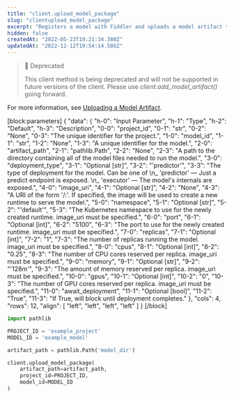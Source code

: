 ```yaml
---
title: "client.upload_model_package"
slug: "clientupload_model_package"
excerpt: "Registers a model with Fiddler and uploads a model artifact to be used for explainability and fairness capabilities."
hidden: false
createdAt: "2022-05-23T19:21:34.380Z"
updatedAt: "2022-12-12T19:54:14.586Z"
---
```

> 🚧 Deprecated
> 
> This client method is being deprecated and will not be supported in future versions of the client.  Please use _client.add_model_artifact()_ going forward.

For more information, see [Uploading a Model Artifact](doc:uploading-a-model-artifact).

[block:parameters]
{
  "data": {
    "h-0": "Input Parameter",
    "h-1": "Type",
    "h-2": "Default",
    "h-3": "Description",
    "0-0": "project_id",
    "0-1": "str",
    "0-2": "None",
    "0-3": "The unique identifier for the project.",
    "1-0": "model_id",
    "1-1": "str",
    "1-2": "None",
    "1-3": "A unique identifier for the model.",
    "2-0": "artifact_path",
    "2-1": "pathlib.Path",
    "2-2": "None",
    "2-3": "A path to the directory containing all of the model files needed to run the model.",
    "3-0": "deployment_type",
    "3-1": "Optional [str]",
    "3-2": "'predictor'",
    "3-3": "The type of deployment for the model. Can be one of  \n_ 'predictor' — Just a predict endpoint is exposed.  \n_ 'executor' — The model's internals are exposed.",
    "4-0": "image_uri",
    "4-1": "Optional [str]",
    "4-2": "None",
    "4-3": "A URI of the form '/:'. If specified, the image will be used to create a new runtime to serve the model.",
    "5-0": "namespace",
    "5-1": "Optional [str]",
    "5-2": "'default'",
    "5-3": "The Kubernetes namespace to use for the newly created runtime. image_uri must be specified.",
    "6-0": "port",
    "6-1": "Optional [int]",
    "6-2": "5100",
    "6-3": "The port to use for the newly created runtime. image_uri must be specified.",
    "7-0": "replicas",
    "7-1": "Optional [int]",
    "7-2": "1",
    "7-3": "The number of replicas running the model. image_uri must be specified.",
    "8-0": "cpus",
    "8-1": "Optional [int]",
    "8-2": "0.25",
    "8-3": "The number of CPU cores reserved per replica. image_uri must be specified.",
    "9-0": "memory",
    "9-1": "Optional [str]",
    "9-2": "'128m'",
    "9-3": "The amount of memory reserved per replica. image_uri must be specified.",
    "10-0": "gpus",
    "10-1": "Optional [int]",
    "10-2": "0",
    "10-3": "The number of GPU cores reserved per replica. image_uri must be specified.",
    "11-0": "await_deployment",
    "11-1": "Optional [bool]",
    "11-2": "True",
    "11-3": "If True, will block until deployment completes."
  },
  "cols": 4,
  "rows": 12,
  "align": [
    "left",
    "left",
    "left",
    "left"
  ]
}
[/block]

```python Usage
import pathlib

PROJECT_ID = 'example_project'
MODEL_ID = 'example_model'

artifact_path = pathlib.Path('model_dir')

client.upload_model_package(
    artifact_path=artifact_path,
    project_id=PROJECT_ID,
    model_id=MODEL_ID
)
```